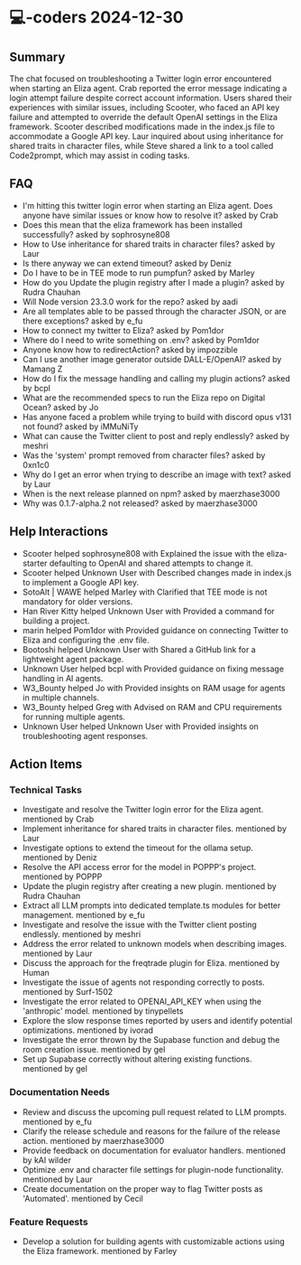 # 💻-coders 2024-12-30

## Summary
The chat focused on troubleshooting a Twitter login error encountered when starting an Eliza agent. Crab reported the error message indicating a login attempt failure despite correct account information. Users shared their experiences with similar issues, including Scooter, who faced an API key failure and attempted to override the default OpenAI settings in the Eliza framework. Scooter described modifications made in the index.js file to accommodate a Google API key. Laur inquired about using inheritance for shared traits in character files, while Steve shared a link to a tool called Code2prompt, which may assist in coding tasks.

## FAQ
- I'm hitting this twitter login error when starting an Eliza agent. Does anyone have similar issues or know how to resolve it? asked by Crab
- Does this mean that the eliza framework has been installed successfully? asked by sophrosyne808
- How to Use inheritance for shared traits in character files? asked by Laur
- Is there anyway we can extend timeout? asked by Deniz
- Do I have to be in TEE mode to run pumpfun? asked by Marley
- How do you Update the plugin registry after I made a plugin? asked by Rudra Chauhan
- Will Node version 23.3.0 work for the repo? asked by aadi
- Are all templates able to be passed through the character JSON, or are there exceptions? asked by e_fu
- How to connect my twitter to Eliza? asked by Pom1dor
- Where do I need to write something on .env? asked by Pom1dor
- Anyone know how to redirectAction? asked by impozzible
- Can I use another image generator outside DALL-E/OpenAI? asked by Mamang Z
- How do I fix the message handling and calling my plugin actions? asked by bcpl
- What are the recommended specs to run the Eliza repo on Digital Ocean? asked by Jo
- Has anyone faced a problem while trying to build with discord opus v131 not found? asked by iMMuNiTy
- What can cause the Twitter client to post and reply endlessly? asked by meshri
- Was the 'system' prompt removed from character files? asked by 0xn1c0
- Why do I get an error when trying to describe an image with text? asked by Laur
- When is the next release planned on npm? asked by maerzhase3000
- Why was 0.1.7-alpha.2 not released? asked by maerzhase3000

## Help Interactions
- Scooter helped sophrosyne808 with Explained the issue with the eliza-starter defaulting to OpenAI and shared attempts to change it.
- Scooter helped Unknown User with Described changes made in index.js to implement a Google API key.
- SotoAlt | WAWE helped Marley with Clarified that TEE mode is not mandatory for older versions.
- Han River Kitty helped Unknown User with Provided a command for building a project.
- marin helped Pom1dor with Provided guidance on connecting Twitter to Eliza and configuring the .env file.
- Bootoshi helped Unknown User with Shared a GitHub link for a lightweight agent package.
- Unknown User helped bcpl with Provided guidance on fixing message handling in AI agents.
- W3_Bounty helped Jo with Provided insights on RAM usage for agents in multiple channels.
- W3_Bounty helped Greg with Advised on RAM and CPU requirements for running multiple agents.
- Unknown User helped Unknown User with Provided insights on troubleshooting agent responses.

## Action Items

### Technical Tasks
- Investigate and resolve the Twitter login error for the Eliza agent. mentioned by Crab
- Implement inheritance for shared traits in character files. mentioned by Laur
- Investigate options to extend the timeout for the ollama setup. mentioned by Deniz
- Resolve the API access error for the model in POPPP's project. mentioned by POPPP
- Update the plugin registry after creating a new plugin. mentioned by Rudra Chauhan
- Extract all LLM prompts into dedicated template.ts modules for better management. mentioned by e_fu
- Investigate and resolve the issue with the Twitter client posting endlessly. mentioned by meshri
- Address the error related to unknown models when describing images. mentioned by Laur
- Discuss the approach for the freqtrade plugin for Eliza. mentioned by Human
- Investigate the issue of agents not responding correctly to posts. mentioned by Surf-1502
- Investigate the error related to OPENAI_API_KEY when using the 'anthropic' model. mentioned by tinypellets
- Explore the slow response times reported by users and identify potential optimizations. mentioned by ivorad
- Investigate the error thrown by the Supabase function and debug the room creation issue. mentioned by gel
- Set up Supabase correctly without altering existing functions. mentioned by gel

### Documentation Needs
- Review and discuss the upcoming pull request related to LLM prompts. mentioned by e_fu
- Clarify the release schedule and reasons for the failure of the release action. mentioned by maerzhase3000
- Provide feedback on documentation for evaluator handlers. mentioned by kAI wilder
- Optimize .env and character file settings for plugin-node functionality. mentioned by Laur
- Create documentation on the proper way to flag Twitter posts as 'Automated'. mentioned by Cecil

### Feature Requests
- Develop a solution for building agents with customizable actions using the Eliza framework. mentioned by Farley